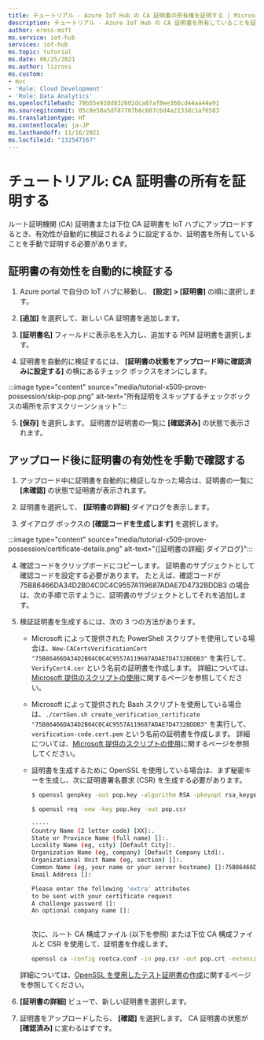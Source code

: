 ```yaml
---
title: チュートリアル - Azure IoT Hub の CA 証明書の所有権を証明する | Microsoft Docs
description: チュートリアル - Azure IoT Hub の CA 証明書を所有していることを証明する
author: eross-msft
ms.service: iot-hub
services: iot-hub
ms.topic: tutorial
ms.date: 06/25/2021
ms.author: lizross
ms.custom:
- mvc
- 'Role: Cloud Development'
- 'Role: Data Analytics'
ms.openlocfilehash: 79b55e938d832602dca87af8ee366cd44aa44a91
ms.sourcegitcommit: 05c8e50a5df87707b6c687c6d4a2133dc1af6583
ms.translationtype: HT
ms.contentlocale: ja-JP
ms.lasthandoff: 11/16/2021
ms.locfileid: "132547167"
---
```

# <a name="tutorial-proving-possession-of-a-ca-certificate"></a>チュートリアル: CA 証明書の所有を証明する

ルート証明機関 (CA) 証明書または下位 CA 証明書を IoT ハブにアップロードするとき、有効性が自動的に検証されるように設定するか、証明書を所有していることを手動で証明する必要があります。

## <a name="verify-certificate-automatically"></a>証明書の有効性を自動的に検証する 

1. Azure portal で自分の IoT ハブに移動し、 **[設定] > [証明書]** の順に選択します。

2. **[追加]** を選択して、新しい CA 証明書を追加します。

3. **[証明書名]** フィールドに表示名を入力し、追加する PEM 証明書を選択します。

4. 証明書を自動的に検証するには、 **[証明書の状態をアップロード時に確認済みに設定する]** の横にあるチェック ボックスをオンにします。

  :::image type="content" source="media/tutorial-x509-prove-possession/skip-pop.png" alt-text="所有証明をスキップするチェックボックスの場所を示すスクリーンショット":::

5. **[保存]** を選択します。  証明書が証明書の一覧に **[確認済み]** の状態で表示されます。

## <a name="verify-certificate-manually-after-upload"></a>アップロード後に証明書の有効性を手動で確認する

1. アップロード中に証明書を自動的に検証しなかった場合は、証明書の一覧に **[未確認]** の状態で証明書が表示されます。 

2. 証明書を選択して、 **[証明書の詳細]** ダイアログを表示します。

3. ダイアログ ボックスの **[確認コードを生成します]** を選択します。

  :::image type="content" source="media/tutorial-x509-prove-possession/certificate-details.png" alt-text="{[証明書の詳細] ダイアログ}":::

4. 確認コードをクリップボードにコピーします。 証明書のサブジェクトとして確認コードを設定する必要があります。 たとえば、確認コードが 75B86466DA34D2B04C0C4C9557A119687ADAE7D4732BDDB3 の場合は、次の手順で示すように、証明書のサブジェクトとしてそれを追加します。

5. 検証証明書を生成するには、次の 3 つの方法があります。

    * Microsoft によって提供された PowerShell スクリプトを使用している場合は、`New-CACertsVerificationCert "75B86466DA34D2B04C0C4C9557A119687ADAE7D4732BDDB3"` を実行して、`VerifyCert4.cer` という名前の証明書を作成します。 詳細については、[Microsoft 提供のスクリプトの使用](tutorial-x509-scripts.md)に関するページを参照してください。

    * Microsoft によって提供された Bash スクリプトを使用している場合は、`./certGen.sh create_verification_certificate "75B86466DA34D2B04C0C4C9557A119687ADAE7D4732BDDB3"` を実行して、`verification-code.cert.pem` という名前の証明書を作成します。 詳細については、[Microsoft 提供のスクリプトの使用](tutorial-x509-scripts.md)に関するページを参照してください。

    * 証明書を生成するために OpenSSL を使用している場合は、まず秘密キーを生成し、次に証明書署名要求 (CSR) を生成する必要があります。

      ```bash
      $ openssl genpkey -out pop.key -algorithm RSA -pkeyopt rsa_keygen_bits:2048

      $ openssl req -new -key pop.key -out pop.csr

      -----
      Country Name (2 letter code) [XX]:.
      State or Province Name (full name) []:.
      Locality Name (eg, city) [Default City]:.
      Organization Name (eg, company) [Default Company Ltd]:.
      Organizational Unit Name (eg, section) []:.
      Common Name (eg, your name or your server hostname) []:75B86466DA34D2B04C0C4C9557A119687ADAE7D4732BDDB3
      Email Address []:

      Please enter the following 'extra' attributes
      to be sent with your certificate request
      A challenge password []:
      An optional company name []:
 
      ```

      次に、ルート CA 構成ファイル (以下を参照) または下位 CA 構成ファイルと CSR を使用して、証明書を作成します。

      ```bash
      openssl ca -config rootca.conf -in pop.csr -out pop.crt -extensions client_ext

      ```

    詳細については、[OpenSSL を使用したテスト証明書の作成](tutorial-x509-openssl.md)に関するページを参照してください。

6. **[証明書の詳細]** ビューで、新しい証明書を選択します。

7. 証明書をアップロードしたら、 **[確認]** を選択します。 CA 証明書の状態が **[確認済み]** に変わるはずです。
